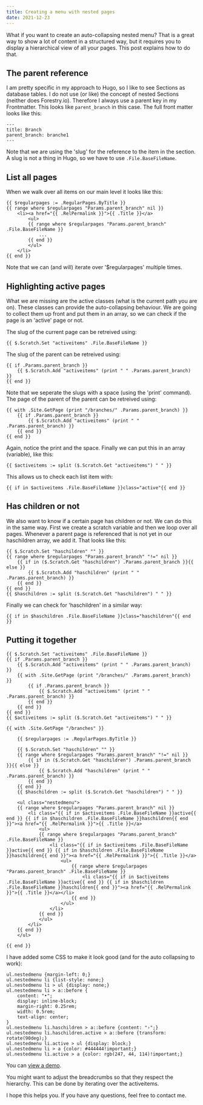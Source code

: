 ```yaml
---
title: Creating a menu with nested pages
date: 2021-12-23
---
```


What if you want to create an auto-collapsing nested menu? That is a great way to show a lot of content in a structured way, but it requires you to display a hierarchical view of all your pages. This post explains how to do that.

## The parent reference

I am pretty specific in my approach to Hugo, so I like to see Sections as database tables. I do not use (or like) the concept of nested Sections (neither does Forestry.io). Therefore I always use a parent key in my Frontmatter. This looks like `parent_branch` in this case. The full front matter looks like this:

```
---
title: Branch
parent_branch: branche1
---
```

Note that we are using the 'slug' for the reference to the item in the section. A slug is not a thing in Hugo, so we have to use `.File.BaseFileName`. 

## List all pages

When we walk over all items on our main level it looks like this:

```
{{ $regularpages := .RegularPages.ByTitle }}
{{ range where $regularpages "Params.parent_branch" nil }}
    <li><a href="{{ .RelPermalink }}">{{ .Title }}</a>
        <ul>
        {{ range where $regularpages "Params.parent_branch" .File.BaseFileName }}
            ...
        {{ end }}
        </ul>
    </li>
{{ end }}
```

Note that we can (and will) iterate over '$regularpages' multiple times.

## Highlighting active pages

What we are missing are the active classes (what is the current path you are on). These classes can provide the auto-collapsing behaviour. We are going to collect them up front and put them in an array, so we can check if the page is an 'active' page or not.

The slug of the current page can be retreived using:

    {{ $.Scratch.Set "activeitems" .File.BaseFileName }}

The slug of the parent can be retreived using:

```
{{ if .Params.parent_branch }}
    {{ $.Scratch.Add "activeitems" (print " " .Params.parent_branch) }}
{{ end }}
```

Note that we seperate the slugs with a space (using the 'print' command). The page of the parent of the parent can be retreived using:

```
{{ with .Site.GetPage (print "/branches/" .Params.parent_branch) }}
    {{ if .Params.parent_branch }}
        {{ $.Scratch.Add "activeitems" (print " " .Params.parent_branch) }}
    {{ end }}
{{ end }}
```
Again, notice the print and the space. Finally we can put this in an array (variable), like this:

    {{ $activeitems := split ($.Scratch.Get "activeitems") " " }}

This allows us to check each list item with:

    {{ if in $activeitems .File.BaseFileName }}class="active"{{ end }}

## Has children or not

We also want to know if a certain page has children or not. We can do this in the same way. First we create a scratch variable and then we loop over all pages. Whenever a parent page is referenced that is not yet in our haschildren array, we add it. That looks like this:

```
{{ $.Scratch.Set "haschildren" "" }}
{{ range where $regularpages "Params.parent_branch" "!=" nil }}
    {{ if in ($.Scratch.Get "haschildren") .Params.parent_branch }}{{ else }}
        {{ $.Scratch.Add "haschildren" (print " " .Params.parent_branch) }}
    {{ end }}
{{ end }}
{{ $haschildren := split ($.Scratch.Get "haschildren") " " }}
```

Finally we can check for 'haschildren' in a similar way:

    {{ if in $haschildren .File.BaseFileName }}class="haschildren"{{ end }}

## Putting it together

```
{{ $.Scratch.Set "activeitems" .File.BaseFileName }}
{{ if .Params.parent_branch }}
    {{ $.Scratch.Add "activeitems" (print " " .Params.parent_branch) }}
    {{ with .Site.GetPage (print "/branches/" .Params.parent_branch) }}
        {{ if .Params.parent_branch }}
            {{ $.Scratch.Add "activeitems" (print " " .Params.parent_branch) }}
        {{ end }}
    {{ end }}
{{ end }}
{{ $activeitems := split ($.Scratch.Get "activeitems") " " }}

{{ with .Site.GetPage "/branches" }}
    
    {{ $regularpages := .RegularPages.ByTitle }}

    {{ $.Scratch.Set "haschildren" "" }}
    {{ range where $regularpages "Params.parent_branch" "!=" nil }}
        {{ if in ($.Scratch.Get "haschildren") .Params.parent_branch }}{{ else }}
            {{ $.Scratch.Add "haschildren" (print " " .Params.parent_branch) }}
        {{ end }}
    {{ end }}
    {{ $haschildren := split ($.Scratch.Get "haschildren") " " }}

    <ul class="nestedmenu">
    {{ range where $regularpages "Params.parent_branch" nil }}
        <li class="{{ if in $activeitems .File.BaseFileName }}active{{ end }} {{ if in $haschildren .File.BaseFileName }}haschildren{{ end }}"><a href="{{ .RelPermalink }}">{{ .Title }}</a>
            <ul>
            {{ range where $regularpages "Params.parent_branch" .File.BaseFileName }}
                <li class="{{ if in $activeitems .File.BaseFileName }}active{{ end }} {{ if in $haschildren .File.BaseFileName }}haschildren{{ end }}"><a href="{{ .RelPermalink }}">{{ .Title }}</a>
                    <ul>
                        {{ range where $regularpages "Params.parent_branch" .File.BaseFileName }}
                            <li class="{{ if in $activeitems .File.BaseFileName }}active{{ end }} {{ if in $haschildren .File.BaseFileName }}haschildren{{ end }}"><a href="{{ .RelPermalink }}">{{ .Title }}</a></li>
                        {{ end }}
                    </ul>
                </li>
            {{ end }}
            </ul>
        </li>
    {{ end }}
    </ul>
    
{{ end }}
```

I have added some CSS to make it look good (and for the auto collapsing to work):

```
ul.nestedmenu {margin-left: 0;}
ul.nestedmenu li {list-style: none;}
ul.nestedmenu li > ul {display: none;}
ul.nestedmenu li > a::before {
    content: "•"; 
    display: inline-block; 
    margin-right: 0.25rem; 
    width: 0.5rem; 
    text-align: center;
}
ul.nestedmenu li.haschildren > a::before {content: "›";}
ul.nestedmenu li.haschildren.active > a::before {transform: rotate(90deg);}
ul.nestedmenu li.active > ul {display: block;}
ul.nestedmenu li > a {color: #444444!important;}
ul.nestedmenu li.active > a {color: rgb(247, 44, 114)!important;}
```

You can [view a demo](/branches). 

You might want to adjust the breadcrumbs so that they respect the hierarchy. This can be done by iterating over the activeitems. 

I hope this helps you. If you have any questions, feel free to contact me.